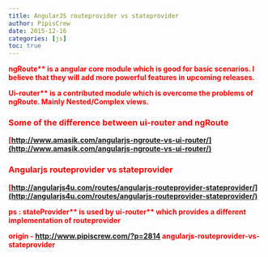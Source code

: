 ```yaml
---
title: AngularJS routeprovider vs stateprovider
author: PipisCrew
date: 2015-12-16
categories: [js]
toc: true
---
```


<strong style="color:red">ngRoute** is a **angular core module** which is good for basic scenarios. I believe that they will add more powerful features in upcoming releases.

<strong style="color:red">Ui-router** is a contributed module which is overcome the problems of ngRoute. Mainly Nested/Complex views.

### Some of the difference between ui-router and ngRoute

[http://www.amasik.com/angularjs-ngroute-vs-ui-router/](http://www.amasik.com/angularjs-ngroute-vs-ui-router/)

### Angularjs routeprovider vs stateprovider

[http://angularjs4u.com/routes/angularjs-routeprovider-stateprovider/](http://angularjs4u.com/routes/angularjs-routeprovider-stateprovider/)

ps : <strong style="color:red">stateProvider** is used by <strong style="color:red">ui-router** which provides a different implementation of routeprovider</strong></strong></strong></strong>

origin - http://www.pipiscrew.com/?p=2814 angularjs-routeprovider-vs-stateprovider